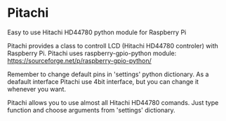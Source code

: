 # Pitachi
Easy to use Hitachi HD44780 python module for Raspberry Pi

Pitachi provides a class to controll LCD (Hitachi HD44780 controler) with Raspberry Pi.
Pitachi uses raspberry-gpio-python module: https://sourceforge.net/p/raspberry-gpio-python/

Remember to change default pins in 'settings' python dictionary.
As a deafault interface Pitachi use 4bit interface, but you can change it whenever you want.

Pitachi allows you to use almost all Hitachi HD44780 comands. Just type function and choose arguments from 'settings' dictionary.

